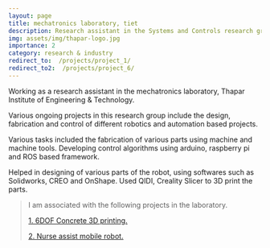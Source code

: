 ```yaml
---
layout: page
title: mechatronics laboratory, tiet
description: Research assistant in the Systems and Controls research group at Thapar Institute.
img: assets/img/thapar-logo.jpg
importance: 2
category: research & industry
redirect_to:  /projects/project_1/
redirect_to2:  /projects/project_6/
---
```


Working as a research assistant in the mechatronics laboratory, Thapar Institute of Engineering & Technology.

Various ongoing projects in this research group include the design, fabrication and control of different robotics and automation based projects.

Various tasks included the fabrication of various parts using machine and machine tools.
Developing control algorithms using arduino, raspberry pi and ROS based framework.

Helped in designing of various parts of the robot, using softwares such as Solidworks, CREO and OnShape. Used QIDI, Creality Slicer to 3D print the parts.

>I am associated with the following projects in the laboratory.
>
> <a href="{{ page.redirect_to }}">1. 6DOF Concrete 3D printing.</a>
>
> <a href="{{ page.redirect_to2 }}">2. Nurse assist mobile robot.</a>
